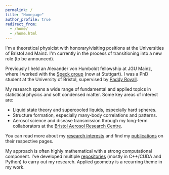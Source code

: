 ```yaml
---
permalink: /
title: "Homepage"
author_profile: true
redirect_from: 
  - /home/
  - /home.html
---
```


I'm a theoretical physicist with honorary/visiting positions at the Universities of Bristol and Mainz. I'm currently in the process of transitioning into a new role (to be announced).

Previously I held an Alexander von Humboldt fellowship at JGU Mainz, where I worked with the [Speck group](https://www.itp4.uni-stuttgart.de/) (now at Stuttgart). I was a PhD student at the University of Bristol, supervised by [Paddy Royall](https://paddyroyall.github.io/padrus/index.html).

My research spans a wide range of fundamental and applied topics in statistical physics and soft condensed matter. Some key areas of interest are:
* Liquid state theory and supercooled liquids, especially hard spheres.
* Structure formation, especially many-body correlations and patterns.
* Aerosol science and disease transmission through my long-term collaborators at the [Bristol Aerosol Research Centre](https://www.bristol.ac.uk/chemistry/research/barc/).

You can read more about my [research interests](/research) and find my [publications](/publications) on their respective pages.

My approach is often highly mathematical with a strong computational component. I've developed multiple [repositories](/repositories/) (mostly in C++/CUDA and Python) to carry out my research. Applied geometry is a recurring theme in my work.